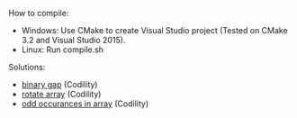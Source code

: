 How to compile:

- Windows: Use CMake to create Visual Studio project (Tested on CMake 3.2 and Visual Studio 2015).
- Linux: Run compile.sh

Solutions:

-  <a href=“https://app.codility.com/programmers/lessons/1-iterations/binary_gap/”>binary gap</a> (Codility)
- <a href=“https://app.codility.com/programmers/lessons/2-arrays/cyclic_rotation/”>rotate array</a> (Codility)
- <a href=“https://app.codility.com/programmers/lessons/2-arrays/odd_occurrences_in_array/”>odd occurances in array</a> (Codility)
